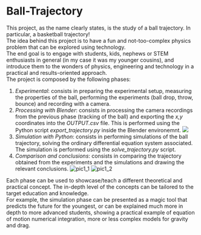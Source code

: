 # Ball-Trajectory
This project, as the name clearly states, is the study of a ball trajectory. In particular, a basketball trajectory! <br/>
The idea behind this project is to have a fun and not-too-complex physics problem that can be explored using technology. <br/>
The end goal is to engage with students, kids, nephews or STEM enthusiasts in general (in my case it was my younger cousins), and introduce them to the wonders of physics, engineering and technology in a practical and results-oriented approach. <br/>
The project is composed by the following phases:
1. *Experimental*: consists in preparing the experimental setup, measuring the properties of the ball, performing the experiments (ball drop, throw, bounce) and recording with a camera.
1. *Processing with Blender*: consists in processing the camera recordings from the previous phase (tracking of the ball) and exporting the *x,y* coordinates into the *OUTPUT.csv* file. This is performed using the Python script *export_trajectory.py* inside the Blender environemnt.
![](ball_traj.gif)
1. *Simulation with Python*: consists in performing simulations of the ball trajectory, solving the ordinary differential equation system associated. The simulation is performed using the *solve_trajectory.py* script.
1. *Comparison and conclusions*: consists in comparing the trajectory obtained from the experiments and the simulations and drawing the relevant conclusions.
![pic1_1](https://user-images.githubusercontent.com/63881945/97815133-527f3680-1c8c-11eb-8a4d-51b8b8831806.PNG)
![pic1_2](https://user-images.githubusercontent.com/63881945/97815155-7773a980-1c8c-11eb-8bee-ab94691746bc.PNG)
<a/>
Each phase can be used to showcase/teach a different theoretical and practical concept. The in-depth level of the concepts can be tailored to the target education and knowledge. </br>
For example, the simulation phase can be presented as a magic tool that predicts the future for the youngest, or can be explained much more in depth to more advanced students, showing a practical example of equation of motion numerical integration, more or less complex models for gravity and drag. </br>



